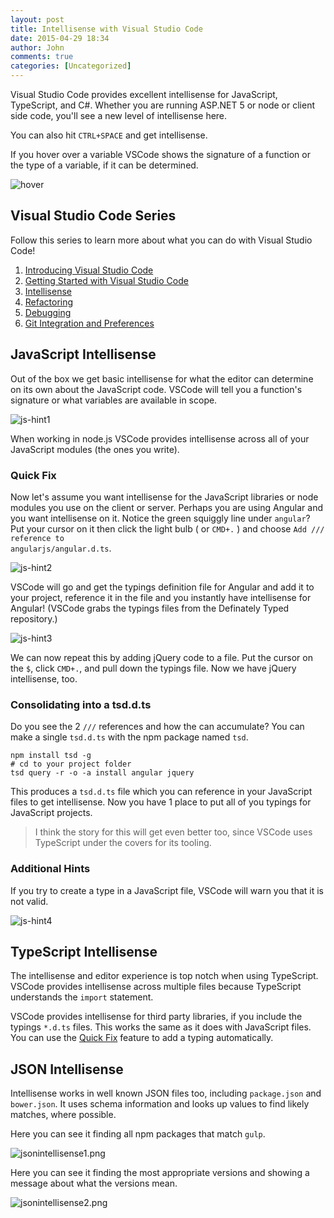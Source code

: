 ```yaml
---
layout: post
title: Intellisense with Visual Studio Code
date: 2015-04-29 18:34
author: John
comments: true
categories: [Uncategorized]
---
```

Visual Studio Code provides excellent intellisense for JavaScript, TypeScript, and C#. Whether you are running ASP.NET 5 or node or client side code, you'll see a new level of intellisense here.

You can also hit <code>CTRL+SPACE</code> and get intellisense.

If you hover over a variable VSCode shows the signature of a function or the type of a variable, if it can be determined.

<img src="http://www.johnpapa.net/wp-content/uploads/2015/04/hover.png" alt="hover" />

<h2>Visual Studio Code Series</h2>

Follow this series to learn more about what you can do with Visual Studio Code!

<ol>
<li><a href="http://johnpapa.net/visual-studio-code">Introducing Visual Studio Code</a></li>
<li><a href="http://johnpapa.net/getting-started-with-visual-studio-code">Getting Started with Visual Studio Code</a></li>
<li><a href="http://johnpapa.net/intellisense-witha-visual-studio-code">Intellisense</a></li>
<li><a href="http://johnpapa.net/refactoring-with-visual-studio-code">Refactoring</a></li>
<li><a href="http://johnpapa.net/debugging-with-visual-studio-code">Debugging</a></li>
<li><a href="http://johnpapa.net/git-and-preferences-in-visual-studio-code">Git Integration and Preferences</a></li>
</ol>

<h2>JavaScript Intellisense</h2>

Out of the box we get basic intellisense for what the editor can determine on its own about the JavaScript code. VSCode will tell you a function's signature or what variables are available in scope.

<img src="http://www.johnpapa.net/wp-content/uploads/2015/04/js-hint1.png" alt="js-hint1" />

When working in node.js VSCode provides intellisense across all of your JavaScript modules (the ones you write).

<h3>Quick Fix</h3>

Now let's assume you want intellisense for the JavaScript libraries or node modules you use on the client or server. Perhaps you are using Angular and you want intellisense on it. Notice the green squiggly line under <code>angular</code>? Put your cursor on it then click the light bulb ( or <code>CMD+.</code> ) and choose <code>Add /// reference to angularjs/angular.d.ts</code>.

<img src="http://www.johnpapa.net/wp-content/uploads/2015/04/js-hint2.png" alt="js-hint2" />

VSCode will go and get the typings definition file for Angular and add it to your project, reference it in the file and you instantly have intellisense for Angular! (VSCode grabs the typings files from the Definately Typed repository.)

<img src="http://www.johnpapa.net/wp-content/uploads/2015/04/js-hint3.png" alt="js-hint3" />

We can now repeat this by adding jQuery code to a file. Put the cursor on the <code>$</code>, click <code>CMD+.</code>, and pull down the typings file. Now we have jQuery intellisense, too.

<h3>Consolidating into a tsd.d.ts</h3>

Do you see the 2 <code>///</code> references and how the can accumulate? You can make a single <code>tsd.d.ts</code> with the npm package named <code>tsd</code>.

<pre><code class="bash">npm install tsd -g
# cd to your project folder
tsd query -r -o -a install angular jquery
</code></pre>

This produces a <code>tsd.d.ts</code> file which you can reference in your JavaScript files to get intellisense. Now you have 1 place to put all of you typings for JavaScript projects.

<blockquote>
  I think the story for this will get even better too, since VSCode uses TypeScript under the covers for its tooling.
</blockquote>

<h3>Additional Hints</h3>

If you try to create a type in a JavaScript file, VSCode will warn you that it is not valid.

<img src="http://www.johnpapa.net/wp-content/uploads/2015/04/js-hint4.png" alt="js-hint4" />

<h2>TypeScript Intellisense</h2>

The intellisense and editor experience is top notch when using TypeScript. VSCode provides intellisense across multiple files because TypeScript understands the <code>import</code> statement.

VSCode provides intellisense for third party libraries, if you include the typings <code>*.d.ts</code> files. This works the same as it does with JavaScript files. You can use the <a href="#quick-fix">Quick Fix</a> feature to add a typing automatically.

<h2>JSON Intellisense</h2>

Intellisense works in well known JSON files too, including <code>package.json</code> and <code>bower.json</code>. It uses schema information and looks up values to find likely matches, where possible.

Here you can see it finding all npm packages that match <code>gulp</code>.

<img src="http://www.johnpapa.net/wp-content/uploads/2015/04/jsonintellisense1.png" alt="jsonintellisense1.png" />

Here you can see it finding the most appropriate versions and showing a message about what the versions mean.

<img src="http://www.johnpapa.net/wp-content/uploads/2015/04/jsonintellisense2.png" alt="jsonintellisense2.png" />
